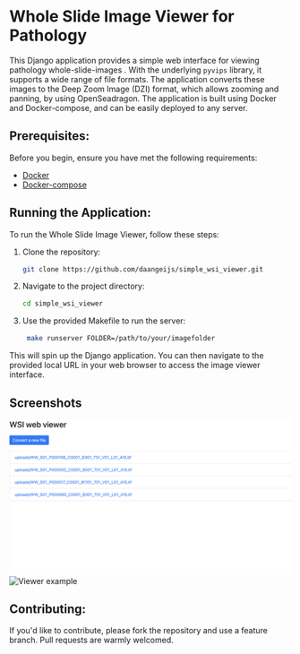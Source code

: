 # Whole Slide Image Viewer for Pathology

This Django application provides a simple web interface for viewing pathology whole-slide-images . With the underlying `pyvips` library, it supports a wide range of file formats. The application converts these images to the Deep Zoom Image (DZI) format, which allows zooming and panning, by using OpenSeadragon. The application is built using Docker and Docker-compose, and can be easily deployed to any server.

## Prerequisites:

Before you begin, ensure you have met the following requirements:

- [Docker](https://www.docker.com/get-started)
- [Docker-compose](https://docs.docker.com/compose/install/)

## Running the Application:

To run the Whole Slide Image Viewer, follow these steps:

1. Clone the repository:
    ```bash
    git clone https://github.com/daangeijs/simple_wsi_viewer.git
    ```

2. Navigate to the project directory:
    ```bash
    cd simple_wsi_viewer
    ```

3. Use the provided Makefile to run the server:
    ```bash
     make runserver FOLDER=/path/to/your/imagefolder      
    ```

This will spin up the Django application. You can then navigate to the provided local URL in your web browser to access the image viewer interface.

## Screenshots
![List example](examples/list.png)
![Viewer example](examples/slide_view.png)


## Contributing:

If you'd like to contribute, please fork the repository and use a feature branch. Pull requests are warmly welcomed.